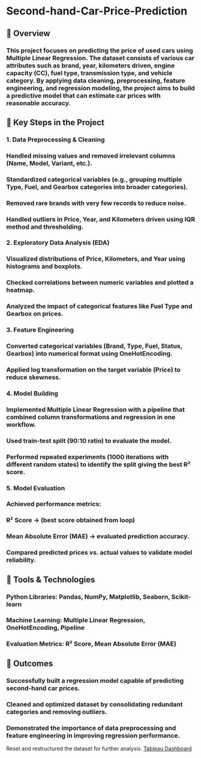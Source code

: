 # Second-hand-Car-Price-Prediction

## 🔹 Overview
### This project focuses on predicting the price of used cars using Multiple Linear Regression. The dataset consists of various car attributes such as brand, year, kilometers driven, engine capacity (CC), fuel type, transmission type, and vehicle category. By applying data cleaning, preprocessing, feature engineering, and regression modeling, the project aims to build a predictive model that can estimate car prices with reasonable accuracy.

## 🔹 Key Steps in the Project

### 1. Data Preprocessing & Cleaning
### Handled missing values and removed irrelevant columns (Name, Model, Variant, etc.).
### Standardized categorical variables (e.g., grouping multiple Type, Fuel, and Gearbox categories into broader categories).
### Removed rare brands with very few records to reduce noise.
### Handled outliers in Price, Year, and Kilometers driven using IQR method and thresholding.

### 2. Exploratory Data Analysis (EDA)
### Visualized distributions of Price, Kilometers, and Year using histograms and boxplots.
### Checked correlations between numeric variables and plotted a heatmap.
### Analyzed the impact of categorical features like Fuel Type and Gearbox on prices.

### 3. Feature Engineering
### Converted categorical variables (Brand, Type, Fuel, Status, Gearbox) into numerical format using OneHotEncoding.
### Applied log transformation on the target variable (Price) to reduce skewness.

### 4. Model Building
### Implemented Multiple Linear Regression with a pipeline that combined column transformations and regression in one workflow.
### Used train-test split (90:10 ratio) to evaluate the model.
### Performed repeated experiments (1000 iterations with different random states) to identify the split giving the best R² score.

### 5. Model Evaluation
### Achieved performance metrics:
###        R² Score → (best score obtained from loop)
###        Mean Absolute Error (MAE) → evaluated prediction accuracy.
### Compared predicted prices vs. actual values to validate model reliability.

## 🔹 Tools & Technologies
### Python Libraries: Pandas, NumPy, Matplotlib, Seaborn, Scikit-learn
### Machine Learning: Multiple Linear Regression, OneHotEncoding, Pipeline
### Evaluation Metrics: R² Score, Mean Absolute Error (MAE)

## 🔹 Outcomes
### Successfully built a regression model capable of predicting second-hand car prices.
### Cleaned and optimized dataset by consolidating redundant categories and removing outliers.
### Demonstrated the importance of data preprocessing and feature engineering in improving regression performance.

Reset and restructured the dataset for further analysis.
[Tableau Dashboard](https://public.tableau.com/views/Secondhandcardashboard/Dashboard2?:language=en-US&:display_count=n&:origin=viz_share_link)

